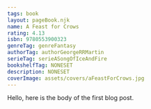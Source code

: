 ```yaml
---
tags: book
layout: pageBook.njk
name: A Feast for Crows
rating: 4.13
isbn: 9780553900323
genreTag: genreFantasy
authorTag: authorGeorgeRRMartin
serieTag: serieASongOfIceAndFire
bookshelfTag: NONESET
description: NONESET
coverImage: assets/covers/aFeastForCrows.jpg
---
```


Hello, here is the body of the first blog post.